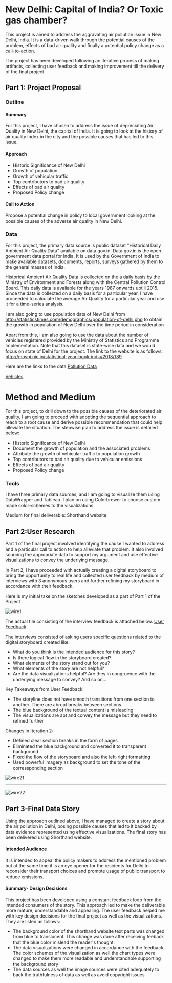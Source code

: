 <h1>New Delhi: Capital of India? Or Toxic gas chamber?</h1>
This project is aimed to address the aggravating air pollution issue in New Delhi, India. It is a data-driven walk through the potential causes of the problem, effects of bad air quality and finally a potential policy change as a call-to-action.

The project has been developed following an iterative process of making artifacts, collecting user feedback and making improvement till the delivery of the final project. 

<h2>Part 1: Project Proposal</h2>

<h3>Outline</h3>
<h4> Summary </h4>
For this project, I have chosen to address the issue of depreciating Air Quality in New Delhi, the capital of India. It is going to look at the history of air quality index in the city and the possible causes that has led to this issue. 

<h4>Approach</h4>

- Historic Significance of New Delhi
- Growth of population 
- Growth of vehicular traffic
- Top contributors to bad air quality
- Effects of bad air quality
- Proposed Policy change

<h4> Call to Action </h4>
Propose a potential change in policy to local government looking at the possible causes of the adverse air quality in New Delhi.

<h3>Data</h3>
For this project, the primary data source is public dataset "Historical Daily Ambient Air Quality Data" available on data.gov.in.
Data.gov.in is the open government data portal for India. It is used by the Government of India to make available datasets, documents, reports, surveys gathered by them to the general masses of India.

Historical Ambient Air Quality Data is collected on the a daily basis by the Ministry of Environment and Forests along with the Central Pollution Control Board. This daily data is available for the years 1987 onwards uptill 2015. Since the data is collected on a daily basis for a particular year, I have proceeded to calculate the average Air Quality for a particular year and use it for a time-series analysis.

I am also going to use population data of New Delhi from http://statisticstimes.com/demographics/population-of-delhi.php to obtain the growth in population of New Delhi over the time period in consideration

Apart from this, I am also going to use the data about the number of vehicles registered provided by the Ministry of Statistics and Programme Implementation. Note that this dataset is state-wise data and we would focus on state of Delhi for the project. The link to the website is as follows: http://mospi.nic.in/statistical-year-book-india/2018/189

Here are the links to the data
[Pollution Data](https://raw.githubusercontent.com/mkgada/TellingStoriesWithData/master/AirPollution.xlsx)

[Vehicles](https://raw.githubusercontent.com/mkgada/TellingStoriesWithData/master/NoVehicles.xlsx)

# Method and Medium
For this project, to drill down to the possible causes of the deteriorated air quality, I am going to proceed with adopting the sequential approach to reach to a root cause and derive possible recommendation that could help alleviate the situation.
The stepwise plan to address the issue is detailed below:

- Historic Significance of New Delhi
- Document the growth of population and the associated problems 
- Attribute the growth of vehicular traffic to population growth
- Top contributors to bad air quality due to vehicular emissions
- Effects of bad air quality 
- Proposed Policy change

<h3>Tools</h3>
I have three primary data sources, and I am going to visualize them using DataWrapper and Tableau. I plan on using Colorbrewer to choose custom made color-schemes to the visualizations.

Medium for final deliverable: Shorthand website

<h2> Part 2:User Research</h2>
Part 1 of the final project involved identifying the cause I wanted to address and a particular call to action to help alleviate that problem. It also involved sourcing the appropriate data to support my argument and use effective visualizations to convey the underlying message.

In Part 2, I have proceeded with actually creating a digital storyboard to bring the opportunity to real life and collected user feedback by medium of interviews with 3 anonymous users and further refining my storyboard in accordance with their feedback.

Here is my initial take on the sketches developed as a part of Part 1 of the Project

![wire1](https://raw.githubusercontent.com/mkgada/TellingStoriesWithData/master/Wireframes1.jpg)

The actual file consisting of the interview feedback is attached below.
[User Feedback](https://github.com/mkgada/TellingStoriesWithData/blob/master/User%20Feedback.xlsx?raw=true)

The interviews consisted of asking users specific questions related to the digital storyboard created like:

- What do you think is the intended audience for this story?
- Is there logical flow in the storyboard created? 
- What elements of the story stand out for you?
- What elements of the story are not helpful?
- Are the data visualizations helpful? Are they in congruence with the underlying message to convey?
And so on...


Key Takeaways from User Feedback:
- The storyline does not have smooth transitions from one section to another. There are abrupt breaks between sections
- The blue background of the textual content is misleading 
- The visualizations are apt and convey the message but they need to refined further

Changes in Iteration 2:
- Defined clear section breaks in the form of pages
- Eliminated the blue background and converted it to transparent background
- Fixed the flow of the storyboard and also the left-right formatting
- Used powerful imagery as background to set the tone of the corressponding section

![wire21](https://raw.githubusercontent.com/mkgada/TellingStoriesWithData/master/Wireframe_v2_1.png)



________________________________________________________________________________________________________________________________________





![wire22](https://raw.githubusercontent.com/mkgada/TellingStoriesWithData/master/Wireframe_v2_2.png)


<h2>Part 3-Final Data Story</h2>
Using the approach outlined above, I have managed to create a story about the air pollution in Delhi, posing possible causes that led to it backed by data evidence represented using effective visualizations.
The final story has been delivered using Shorthand website. 

<h4> Intended Audience </h4>
It is intended to appeal the policy makers to address the mentioned problem but at the same time it is an eye opener for the residents for Delhi to reconsider their transport choices and promote usage of public transport to reduce emissions.

<h4> Summary- Design Decisions </h4>
This project has been developed using a constant feedback loop from the intended consumers of the story. This approach led to make the deliverable more mature, understandable and appealing. The user feedback helped me with key design decisions for the final project as well as the visualizations. They are listed as follows:

- The background color of the shorthand website text parts was changed from blue to translucent. This change was done after receiving feeback that the blue color mislead the reader's thought.
- The data visualizations were changed in accordance with the feedback. The color schemes of the visualization as well the chart types were changed to make them more readable and understandable supporting the background story
- The data sources as well the image sources were cited adequately to back the truthfulness of data as well as avoid copyright issues
